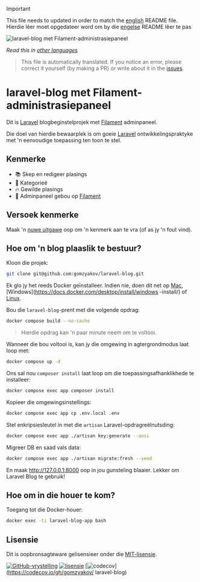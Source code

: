 >[!IMPORTANT]
>This file needs to updated in order to match the [english](/README.md) README file.  
>Hierdie lêer moet opgedateer word om by die [engelse](/README.md) README lêer te pas

![laravel-blog met Filament-administrasiepaneel](../docs/social-preview-en.png)

_Read this in [other languages](./Translations.md)_

>This file is automatically translated. If you notice an error, please correct it yourself (by making a PR) or write about it in the [issues](https://github.com/gomzyakov/laravel-blog/issues).

# laravel-blog met Filament-administrasiepaneel

Dit is [Laravel](https://laravel.com) blogbeginstelprojek met [Filament](https://filamentphp.com) adminpaneel.

Die doel van hierdie bewaarplek is om goeie [Laravel](https://laravel.com) ontwikkelingspraktyke met 'n eenvoudige toepassing ten toon te stel.

## Kenmerke

- 📚 Skep en redigeer plasings
- 🥑 Kategorieë
- 🔥 Gewilde plasings
- 🎉 Adminpaneel gebou op [Filament](https://filamentphp.com)

## Versoek kenmerke

Maak 'n [nuwe uitgawe](https://github.com/gomzyakov/laravel-blog/issues/new) oop om 'n kenmerk aan te vra (of as jy 'n fout vind).

## Hoe om 'n blog plaaslik te bestuur?

Kloon die projek:

``` bash
git clone git@github.com:gomzyakov/laravel-blog.git
```

Ek glo jy het reeds Docker geïnstalleer. Indien nie, doen dit net op [Mac](https://docs.docker.com/desktop/install/mac-install/), [Windows](https://docs.docker.com/desktop/install/windows -install/) of [Linux](https://docs.docker.com/desktop/install/linux-install/).

Bou die `laravel-blog`-prent met die volgende opdrag:

``` bash
docker compose build --no-cache
```

>Hierdie opdrag kan 'n paar minute neem om te voltooi.

Wanneer die bou voltooi is, kan jy die omgewing in agtergrondmodus laat loop met:

``` bash
docker compose up -d
```

Ons sal nou `composer install` laat loop om die toepassingsafhanklikhede te installeer:

``` bash
docker compose exec app composer install
```

Kopieer die omgewingsinstellings:

``` bash
docker compose exec app cp .env.local .env
```

Stel enkripsiesleutel in met die `artisan` Laravel-opdragreëlnutsding:

``` bash
docker compose exec app ./artisan key:generate --ansi
```

Migreer DB en saad vals data:

``` bash
docker compose exec app ./artisan migrate:fresh --seed
```

En maak http://127.0.0.1:8000 oop in jou gunsteling blaaier. Lekker om Laravel Blog te gebruik!

## Hoe om in die houer te kom?

Toegang tot die Docker-houer:

``` bash
docker exec -ti laravel-blog-app bash
```

## Lisensie

Dit is oopbronsagteware gelisensieer onder die [MIT-lisensie](https://github.com/gomzyakov/php-code-style/blob/main/LICENSE).


[![GitHub-vrystelling](https://img.shields.io/github/release/gomzyakov/laravel-blog.svg)](https://github.com/gomzyakov/laravel-blog/releases/latest)
[![lisensie](https://img.shields.io/badge/License-MIT-green.svg)](https://github.com/gomzyakov/laravel-blog/blob/development/LICENSE)
[![codecov](https://codecov.io/gh/gomzyakov/laravel-blog/branch/main/graph/badge.svg?token=4CYTVMVUYV)](https://codecov.io/gh/gomzyakov/ laravel-blog)
